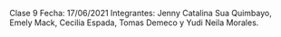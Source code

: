 Clase 9
Fecha: 17/06/2021
Integrantes: Jenny Catalina Sua Quimbayo, Emely Mack, Cecilia Espada, Tomas Demeco y Yudi Neila Morales.